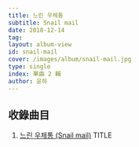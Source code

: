 ```yaml
---
title: 느린 우체통
subtitle: Snail mail
date: 2018-12-14
tag:
layout: album-view
id: snail-mail
cover: /images/album/snail-mail.jpg
type: single
index: 單曲 2 輯
author: 윤하
---
```


## 收錄曲目

1. [느린 우체통 (Snail mail)](/snail-mail/snail-mail/) <span class="badge">TITLE</span>

